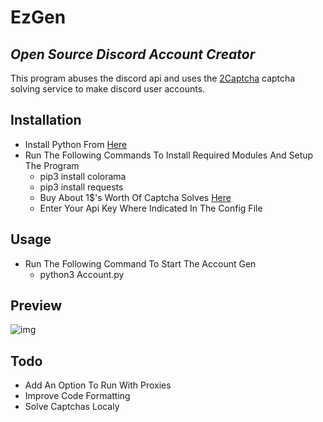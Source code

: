 # EzGen
## _Open Source Discord Account Creator_

This program abuses the discord api and uses the [2Captcha](https://2captcha.com?from=11240415) captcha solving service to make discord user accounts.

## Installation

- Install Python From [Here](https://python.org)
- Run The Following Commands To Install Required Modules And Setup The Program
    - pip3 install colorama
    - pip3 install requests
    - Buy About 1$'s Worth Of Captcha Solves [Here](https://2captcha.com?from=11240415)
    - Enter Your Api Key Where Indicated In The Config File

## Usage
- Run The Following Command To Start The Account Gen
    - python3 Account.py

## Preview
![img](https://media.discordapp.net/attachments/797210691688988722/844224938277994524/unknown.png?width=810&height=447)

## Todo
- Add An Option To Run With Proxies
- Improve Code Formatting
- Solve Captchas Localy
